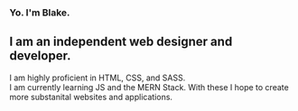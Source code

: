 ### Yo. I'm Blake.
## I am an independent web designer and developer.
I am highly proficient in HTML, CSS, and SASS.
<br>
I am currently learning JS and the MERN Stack. With these I hope to create more substanital websites and applications.
<br>


<!--
**beckblakestrom/beckblakestrom** is a ✨ _special_ ✨ repository because its `README.md` (this file) appears on your GitHub profile.

Here are some ideas to get you started:

- 🔭 I’m currently working on ...
- 🌱 I’m currently learning ...
- 👯 I’m looking to collaborate on ...
- 🤔 I’m looking for help with ...
- 💬 Ask me about ...
- 📫 How to reach me: ...
- 😄 Pronouns: ...
- ⚡ Fun fact: ...
-->
